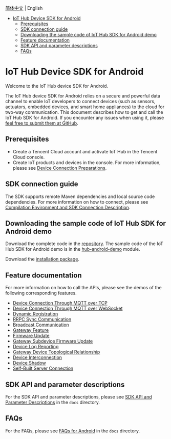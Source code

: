 [简体中文](../../../hub-device-android) | English

* [IoT Hub Device SDK for Android](#IoT-Hub-Device-SDK-for-Android)
  * [Prerequisites](#Prerequisites)
  * [SDK connection guide](#SDK-connection-guide)
  * [Downloading the sample code of IoT Hub SDK for Android demo](#Downloading-the-sample-code-of-IoT-Hub-SDK-for-Android-demo)
  * [Feature documentation](#Feature-documentation)
  * [SDK API and parameter descriptions](#SDK-API-and-parameter-descriptions)
  * [FAQs](#FAQs)

# IoT Hub Device SDK for Android
Welcome to the IoT Hub device SDK for Android.

The IoT Hub device SDK for Android relies on a secure and powerful data channel to enable IoT developers to connect devices (such as sensors, actuators, embedded devices, and smart home appliances) to the cloud for two-way communication. This document describes how to get and call the IoT Hub SDK for Android. If you encounter any issues when using it, please [feel free to submit them at GitHub](https://github.com/tencentyun/iot-device-java/issues/new).

## Prerequisites
* Create a Tencent Cloud account and activate IoT Hub in the Tencent Cloud console.
* Create IoT products and devices in the console. For more information, please see [Device Connection Preparations](https://cloud.tencent.com/document/product/634/14442).

## SDK connection guide
The SDK supports remote Maven dependencies and local source code dependencies. For more information on how to connect, please see [Compilation Environment and SDK Connection Description](../../docs/en/PRELIM__编译环境及SDK接入说明_EN-US.md).

## Downloading the sample code of IoT Hub SDK for Android demo
Download the complete code in the [repository](https://github.com/tencentyun/iot-device-java). The sample code of the IoT Hub SDK for Android demo is in the [hub-android-demo](../../../hub-android-demo) module.

Download the [installation package](https://github.com/tencentyun/iot-device-android/wiki/下载安装).

## Feature documentation
For more information on how to call the APIs, please see the demos of the following corresponding features.

* [Device Connection Through MQTT over TCP](PRELIM__基于TCP的MQTT设备接入_EN-US.md)
* [Device Connection Through MQTT over WebSocket](PRELIM__基于Websocket的MQTT设备接入_EN-US.md)
* [Dynamic Registration](PRELIM__动态注册_EN-US.md)
* [RRPC Sync Communication](PRELIM__RRPC同步通信_EN-US.md)
* [Broadcast Communication](PRELIM__广播通信_EN-US.md)
* [Gateway Feature](PRELIM__网关功能_EN-US.md)
* [Firmware Update](PRELIM__固件升级_EN-US.md)
* [Gateway Subdevice Firmware Update](PRELIM__网关子设备固件升级_EN-US.md)
* [Device Log Reporting](PRELIM__设备日志上报_EN-US.md)
* [Gateway Device Topological Relationship](PRELIM__网关设备拓扑关系_EN-US.md)
* [Device Interconnection](PRELIM__设备互通_EN-US.md)
* [Device Shadow](PRELIM__设备影子_EN-US.md)
* [Self-Built Server Connection](../../../hub-device-java/docs/en/PRELIM__自建服务器接入_EN-US.md)

## SDK API and parameter descriptions
For the SDK API and parameter descriptions, please see [SDK API and Parameter Descriptions](PRELIM__SDK%20API及参数说明_EN-US.md) in the `docs` directory.

## FAQs
For the FAQs, please see [FAQs for Android](PRELIM__常见问题android_EN-US.md) in the `docs` directory.

